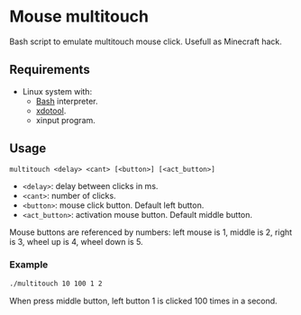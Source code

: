 # Mouse multitouch
Bash script to emulate multitouch mouse click. Usefull as Minecraft hack.

## Requirements
- Linux system with:
  - [Bash](https://en.wikipedia.org/wiki/Bash_(Unix_shell)) interpreter.
  - [xdotool](https://www.semicomplete.com/projects/xdotool/).
  - xinput program.

## Usage
```
multitouch <delay> <cant> [<button>] [<act_button>] 
```
- `<delay>`: delay between clicks in ms.
- `<cant>`: number of clicks.
- `<button>`: mouse click button. Default left button.
- `<act_button>`: activation mouse button. Default middle button.

Mouse buttons are referenced by numbers: left mouse is 1, middle is 2, right is 3, wheel up is 4, wheel down is 5. 


### Example
```sh
./multitouch 10 100 1 2
```
When press middle button, left button 1 is clicked 100 times in a second.

